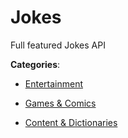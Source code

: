 # Jokes

Full featured Jokes API

**Categories**:

- [Entertainment](https://github/apis-list/apis-list#entertainment)

- [Games & Comics](https://github/apis-list/apis-list#games-and-comics)

- [Content & Dictionaries](https://github/apis-list/apis-list#content-and-dictionaries)



